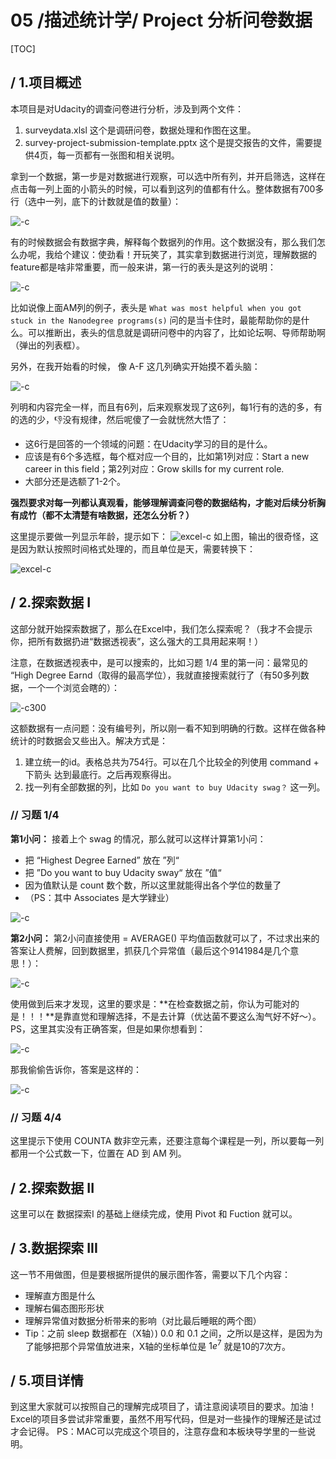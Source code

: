 # 05 /描述统计学/ Project 分析问卷数据

[TOC]

## / 1.项目概述

本项目是对Udacity的调查问卷进行分析，涉及到两个文件：
1. surveydata.xlsl 这个是调研问卷，数据处理和作图在这里。
2. survey-project-submission-template.pptx 这个是提交报告的文件，需要提供4页，每一页都有一张图和相关说明。

拿到一个数据，第一步是对数据进行观察，可以选中所有列，并开启筛选，这样在点击每一列上面的小箭头的时候，可以看到这列的值都有什么。整体数据有700多行（选中一列，底下的计数就是值的数量）：

![-c](media/15446998078690/15454491712090.jpg)

有的时候数据会有数据字典，解释每个数据列的作用。这个数据没有，那么我们怎么办呢，我给个建议：使劲看！开玩笑了，其实拿到数据进行浏览，理解数据的feature都是啥非常重要，而一般来讲，第一行的表头是这列的说明：

![-c](media/15446998078690/15454511077815.jpg)

比如说像上面AM列的例子，表头是 `What was most helpful when you got stuck in the Nanodegree programs(s)` 问的是当卡住时，最能帮助你的是什么。可以推断出，表头的信息就是调研问卷中的内容了，比如论坛啊、导师帮助啊（弹出的列表框）。

另外，在我开始看的时候， 像 A-F 这几列确实开始摸不着头脑：

![-c](media/15446998078690/15454513680285.jpg)

列明和内容完全一样，而且有6列，后来观察发现了这6列，每1行有的选的多，有的选的少，👎没有规律，然后呢傻了一会就恍然大悟了：
- 这6行是回答的一个领域的问题：在Udacity学习的目的是什么。
- 应该是有6个多选框，每个框对应一个目的，比如第1列对应：Start a new career in this field；第2列对应：Grow skills for my current role.
- 大部分还是选额了1-2个。

**强烈要求对每一列都认真观看，能够理解调查问卷的数据结构，才能对后续分析胸有成竹（都不太清楚有啥数据，还怎么分析？）**

这里提示要做一列显示年龄，提示如下：
![excel-c](media/15446998078690/excel-w18.jpg)
如上图，输出的很奇怪，这是因为默认按照时间格式处理的，而且单位是天，需要转换下：

![excel-c](media/15446998078690/excel-w19.jpg)

## / 2.探索数据 I

这部分就开始探索数据了，那么在Excel中，我们怎么探索呢？（我才不会提示你，把所有数据扔进“数据透视表”，这么强大的工具用起来啊！）

注意，在数据透视表中，是可以搜索的，比如习题 1/4 里的第一问：最常见的 “High Degree Earnd（取得的最高学位），我就直接搜索就行了（有50多列数据，一个一个浏览会瞎的）：

![-c300](media/15446998078690/15454522147170.jpg)

这额数据有一点问题：没有编号列，所以刚一看不知到明确的行数。这样在做各种统计的时数据会又些出入。解决方式是：
1. 建立统一的id。表格总共为754行。可以在几个比较全的列使用 command + 下箭头 达到最底行。之后再观察得出。
2. 找一列有全部数据的列，比如 `Do you want to buy Udacity swag？` 这一列。

### // 习题 1/4 

**第1小问：**
接着上个 swag 的情况，那么就可以这样计算第1小问：
- 把 “Highest Degree Earned” 放在 ”列“
- 把 ”Do you want to buy Udacity sway“ 放在 ”值“
- 因为值默认是 count 数个数，所以这里就能得出各个学位的数量了
- （PS：其中 Associates 是大学肄业）

![-c](media/15446998078690/15454555381450.jpg)

**第2小问：**
第2小问直接使用 = AVERAGE() 平均值函数就可以了，不过求出来的答案让人费解，回到数据里，抓获几个异常值（最后这个9141984是几个意思！）：

![-c](media/15446998078690/15454663680544.jpg)


使用做到后来才发现，这里的要求是：**在检查数据之前，你认为可能对的是！！！**是靠直觉和理解选择，不是去计算（优达菌不要这么淘气好不好～）。PS，这里其实没有正确答案，但是如果你想看到：

![-c](media/15446998078690/15454870953827.jpg)

那我偷偷告诉你，答案是这样的：

![-c](media/15446998078690/15454871356221.jpg)

### // 习题 4/4

这里提示下使用 COUNTA 数非空元素，还要注意每个课程是一列，所以要每一列都用一个公式数一下，位置在 AD 到 AM 列。

## / 2.探索数据 II

这里可以在 数据探索I 的基础上继续完成，使用 Pivot 和 Fuction 就可以。

## / 3.数据探索 III

这一节不用做图，但是要根据所提供的展示图作答，需要以下几个内容：
- 理解直方图是什么
- 理解右偏态图形形状
- 理解异常值对数据分析带来的影响（对比最后睡眠的两个图）
- Tip：之前 sleep 数据都在（X轴）) 0.0 和 0.1 之间，之所以是这样，是因为为了能够把那个异常值放进来，X轴的坐标单位是 $1e^7$ 就是10的7次方。

## / 5.项目详情

到这里大家就可以按照自己的理解完成项目了，请注意阅读项目的要求。加油！Excel的项目多尝试非常重要，虽然不用写代码，但是对一些操作的理解还是试过才会记得。
PS：MAC可以完成这个项目的，注意存盘和本板块导学里的一些说明。